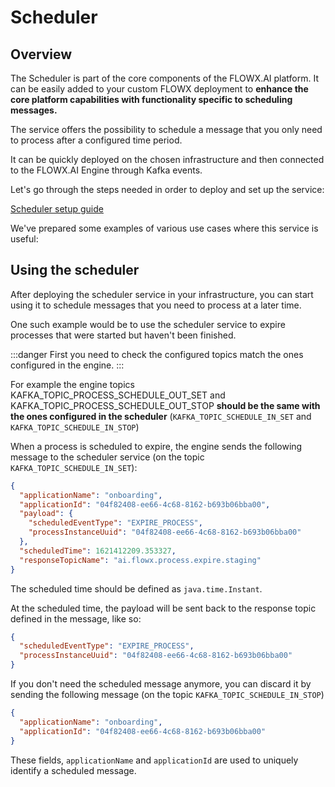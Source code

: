# Scheduler

## Overview

The Scheduler is part of the core components of the FLOWX.AI platform. It can be easily added to your custom FLOWX deployment to **enhance the core platform capabilities with functionality specific to scheduling messages.**

The service offers the possibility to schedule a message that you only need to process after a configured time period.

It can be quickly deployed on the chosen infrastructure and then connected to the FLOWX.AI Engine through Kafka events.

Let's go through the steps needed in order to deploy and set up the service:


[Scheduler setup guide](../../../platform-setup-guides/scheduler-setup-guide.md)


We've prepared some examples of various use cases where this service is useful:

## Using the scheduler

After deploying the scheduler service in your infrastructure, you can start using it to schedule messages that you need to process at a later time.

One such example would be to use the scheduler service to expire processes that were started but haven't been finished.

:::danger
First you need to check the configured topics match the ones configured in the engine.
:::

For example the engine topics KAFKA_TOPIC_PROCESS_SCHEDULE_OUT_SET and KAFKA_TOPIC_PROCESS_SCHEDULE_OUT_STOP **should be the same with the ones configured in the scheduler** (`KAFKA_TOPIC_SCHEDULE_IN_SET` and `KAFKA_TOPIC_SCHEDULE_IN_STOP`)

When a process is scheduled to expire, the engine sends the following message to the scheduler service (on the topic `KAFKA_TOPIC_SCHEDULE_IN_SET`):

```json
{
  "applicationName": "onboarding",
  "applicationId": "04f82408-ee66-4c68-8162-b693b06bba00",
  "payload": {
    "scheduledEventType": "EXPIRE_PROCESS",
    "processInstanceUuid": "04f82408-ee66-4c68-8162-b693b06bba00"
  },
  "scheduledTime": 1621412209.353327,
  "responseTopicName": "ai.flowx.process.expire.staging"
}
```

The scheduled time should be defined as `java.time.Instant`.

At the scheduled time, the payload will be sent back to the response topic defined in the message, like so:

```json
{
  "scheduledEventType": "EXPIRE_PROCESS",
  "processInstanceUuid": "04f82408-ee66-4c68-8162-b693b06bba00"
}
```

If you don't need the scheduled message anymore, you can discard it by sending the following message (on the topic `KAFKA_TOPIC_SCHEDULE_IN_STOP`)

```json
{
  "applicationName": "onboarding",
  "applicationId": "04f82408-ee66-4c68-8162-b693b06bba00"
}
```

These fields, `applicationName` and `applicationId` are used to uniquely identify a scheduled message.